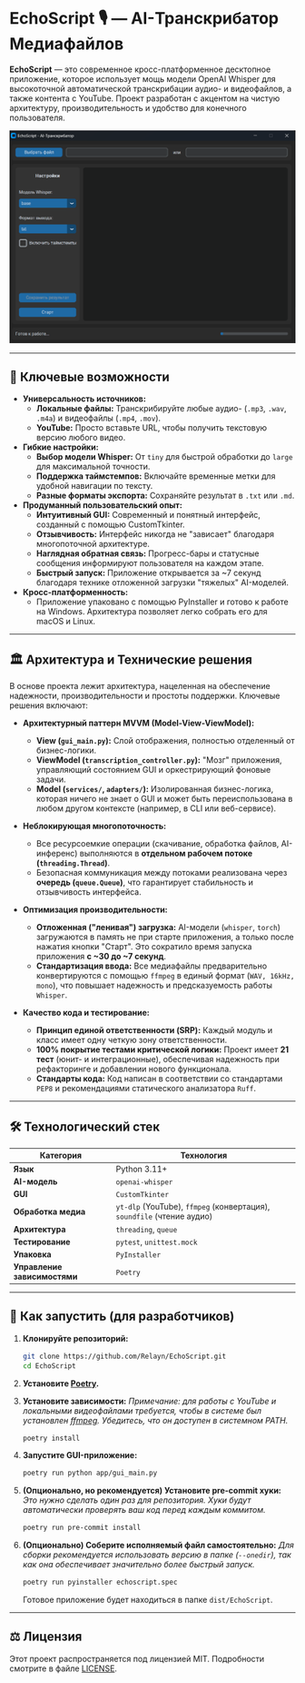 # EchoScript 🎙️ — AI-Транскрибатор Медиафайлов

**EchoScript** — это современное кросс-платформенное десктопное приложение, которое использует мощь модели OpenAI Whisper для высокоточной автоматической транскрибации аудио- и видеофайлов, а также контента с YouTube. Проект разработан с акцентом на чистую архитектуру, производительность и удобство для конечного пользователя.

![img.png](img.png)

---

## 🌟 Ключевые возможности

*   **Универсальность источников:**
    *   **Локальные файлы:** Транскрибируйте любые аудио- (`.mp3`, `.wav`, `.m4a`) и видеофайлы (`.mp4`, `.mov`).
    *   **YouTube:** Просто вставьте URL, чтобы получить текстовую версию любого видео.
*   **Гибкие настройки:**
    *   **Выбор модели Whisper:** От `tiny` для быстрой обработки до `large` для максимальной точности.
    *   **Поддержка таймстемпов:** Включайте временные метки для удобной навигации по тексту.
    *   **Разные форматы экспорта:** Сохраняйте результат в `.txt` или `.md`.
*   **Продуманный пользовательский опыт:**
    *   **Интуитивный GUI:** Современный и понятный интерфейс, созданный с помощью CustomTkinter.
    *   **Отзывчивость:** Интерфейс никогда не "зависает" благодаря многопоточной архитектуре.
    *   **Наглядная обратная связь:** Прогресс-бары и статусные сообщения информируют пользователя на каждом этапе.
    *   **Быстрый запуск:** Приложение открывается за ~7 секунд благодаря технике отложенной загрузки "тяжелых" AI-моделей.
*   **Кросс-платформенность:**
    *   Приложение упаковано с помощью PyInstaller и готово к работе на Windows. Архитектура позволяет легко собрать его для macOS и Linux.

---

## 🏛️ Архитектура и Технические решения

В основе проекта лежит архитектура, нацеленная на обеспечение надежности, производительности и простоты поддержки. Ключевые решения включают:

*   **Архитектурный паттерн MVVM (Model-View-ViewModel):**
    *   **View (`gui_main.py`):** Слой отображения, полностью отделенный от бизнес-логики.
    *   **ViewModel (`transcription_controller.py`):** "Мозг" приложения, управляющий состоянием GUI и оркестрирующий фоновые задачи.
    *   **Model (`services/`, `adapters/`):** Изолированная бизнес-логика, которая ничего не знает о GUI и может быть переиспользована в любом другом контексте (например, в CLI или веб-сервисе).

*   **Неблокирующая многопоточность:**
    *   Все ресурсоемкие операции (скачивание, обработка файлов, AI-инференс) выполняются в **отдельном рабочем потоке (`threading.Thread`)**.
    *   Безопасная коммуникация между потоками реализована через **очередь (`queue.Queue`)**, что гарантирует стабильность и отзывчивость интерфейса.

*   **Оптимизация производительности:**
    *   **Отложенная ("ленивая") загрузка:** AI-модели (`whisper`, `torch`) загружаются в память не при старте приложения, а только после нажатия кнопки "Старт". Это сократило время запуска приложения **с ~30 до ~7 секунд**.
    *   **Стандартизация ввода:** Все медиафайлы предварительно конвертируются с помощью `ffmpeg` в единый формат (`WAV, 16kHz, mono`), что повышает надежность и предсказуемость работы `Whisper`.

*   **Качество кода и тестирование:**
    *   **Принцип единой ответственности (SRP):** Каждый модуль и класс имеет одну четкую зону ответственности.
    *   **100% покрытие тестами критической логики:** Проект имеет **21 тест** (юнит- и интеграционные), обеспечивая надежность при рефакторинге и добавлении нового функционала.
    *   **Стандарты кода:** Код написан в соответствии со стандартами `PEP8` и рекомендациями статического анализатора `Ruff`.

---

## 🛠️ Технологический стек

| Категория             | Технология                                                                                             |
| --------------------- | ------------------------------------------------------------------------------------------------------ |
| **Язык**              | Python 3.11+                                                                                           |
| **AI-модель**         | `openai-whisper`                                                                                       |
| **GUI**               | `CustomTkinter`                                                                                        |
| **Обработка медиа**   | `yt-dlp` (YouTube), `ffmpeg` (конвертация), `soundfile` (чтение аудио)                                  |
| **Архитектура**       | `threading`, `queue`                                                                                   |
| **Тестирование**      | `pytest`, `unittest.mock`                                                                              |
| **Упаковка**          | `PyInstaller`                                                                                          |
| **Управление зависимостями** | `Poetry`                                                                                               |

---

## 🚀 Как запустить (для разработчиков)

1.  **Клонируйте репозиторий:**
    ```bash
    git clone https://github.com/Relayn/EchoScript.git
    cd EchoScript
    ```

2.  **Установите [Poetry](https://python-poetry.org/docs/#installation).**

3.  **Установите зависимости:**
    *Примечание: для работы с YouTube и локальными видеофайлами требуется, чтобы в системе был установлен [ffmpeg](https://ffmpeg.org/download.html). Убедитесь, что он доступен в системном PATH.*
    ```bash
    poetry install
    ```

4.  **Запустите GUI-приложение:**
    ```bash
    poetry run python app/gui_main.py
    ```

5.  **(Опционально, но рекомендуется) Установите pre-commit хуки:**
    *Это нужно сделать один раз для репозитория. Хуки будут автоматически проверять ваш код перед каждым коммитом.*
    ```bash
    poetry run pre-commit install
    ```

6. **(Опционально) Соберите исполняемый файл самостоятельно:**
    *Для сборки рекомендуется использовать версию в папке (`--onedir`), так как она обеспечивает значительно более быстрый запуск.*
    ```bash
    poetry run pyinstaller echoscript.spec
    ```
    Готовое приложение будет находиться в папке `dist/EchoScript`.

---

## ⚖️ Лицензия

Этот проект распространяется под лицензией MIT. Подробности смотрите в файле [LICENSE](LICENSE).
```
